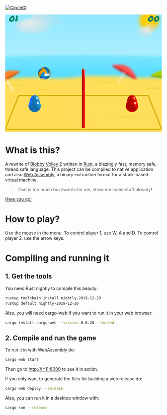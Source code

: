 [![CircleCI](https://circleci.com/gh/RustyVolley/RustyVolleySrc.svg?style=svg)](https://circleci.com/gh/RustyVolley/RustyVolleySrc)

![RustyVolley](RustyVolley.png)

# What is this?

A rewrite of [Blobby Volley 2](https://sourceforge.net/projects/blobby/) written in [Rust](https://www.rust-lang.org/), a blazingly fast, memory safe, thread safe language. This project can be compiled to native application and also [Web Assembly](https://webassembly.org/), a binary instruction format for a stack-based virtual machine.

> That is too much buzzwords for me, show me some stuff already!

[Here you go!](https://rustyvolley.github.io/WebDemo/)

# How to play?

Use the mouse in the menu. To control player 1, use W, A and D. To control player 2, use the arrow keys.

# Compiling and running it


## 1. Get the tools

You need Rust nightly to compile this beauty:

```sh
rustup toolchain install nightly-2019-12-20
rustup default nightly-2019-12-20
```


Also, you will need cargo-web if you want to run it in your web browser:

```sh
cargo install cargo-web --version 0.6.26 --locked
```

## 2. Compile and run the game

To run it in with WebAssembly do:

```sh
cargo web start
```
Then go to [http://[::1]:8000](http://[::1]:8000) to see it in action.

If you only want to generate the files for building a web release do:
```sh
cargo web deploy --release
```

Also, you can run it in a desktop window with:
```sh
cargo run --release
```
